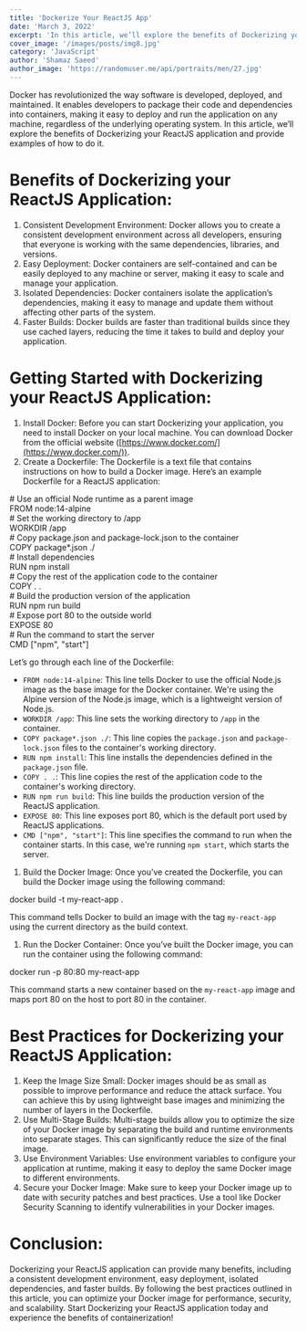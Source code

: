 ```yaml
---
title: 'Dockerize Your ReactJS App'
date: 'March 3, 2022'
excerpt: 'In this article, we’ll explore the benefits of Dockerizing your ReactJS application and provide examples of how to do it.'
cover_image: '/images/posts/img8.jpg'
category: 'JavaScript'
author: 'Shamaz Saeed'
author_image: 'https://randomuser.me/api/portraits/men/27.jpg'
---
```


Docker has revolutionized the way software is developed, deployed, and maintained. It enables developers to package their code and dependencies into containers, making it easy to deploy and run the application on any machine, regardless of the underlying operating system. In this article, we’ll explore the benefits of Dockerizing your ReactJS application and provide examples of how to do it.

# Benefits of Dockerizing your ReactJS Application:

1.  Consistent Development Environment: Docker allows you to create a consistent development environment across all developers, ensuring that everyone is working with the same dependencies, libraries, and versions.
2.  Easy Deployment: Docker containers are self-contained and can be easily deployed to any machine or server, making it easy to scale and manage your application.
3.  Isolated Dependencies: Docker containers isolate the application’s dependencies, making it easy to manage and update them without affecting other parts of the system.
4.  Faster Builds: Docker builds are faster than traditional builds since they use cached layers, reducing the time it takes to build and deploy your application.

# Getting Started with Dockerizing your ReactJS Application:

1.  Install Docker: Before you can start Dockerizing your application, you need to install Docker on your local machine. You can download Docker from the official website ([https://www.docker.com/](https://www.docker.com/)).
2.  Create a Dockerfile: The Dockerfile is a text file that contains instructions on how to build a Docker image. Here’s an example Dockerfile for a ReactJS application:

\# Use an official Node runtime as a parent image  
FROM node:14-alpine  
\# Set the working directory to /app  
WORKDIR /app  
\# Copy package.json and package-lock.json to the container  
COPY package\*.json ./  
\# Install dependencies  
RUN npm install  
\# Copy the rest of the application code to the container  
COPY . .  
\# Build the production version of the application  
RUN npm run build  
\# Expose port 80 to the outside world  
EXPOSE 80  
\# Run the command to start the server  
CMD \["npm", "start"\]

Let’s go through each line of the Dockerfile:

- `FROM node:14-alpine`: This line tells Docker to use the official Node.js image as the base image for the Docker container. We're using the Alpine version of the Node.js image, which is a lightweight version of Node.js.
- `WORKDIR /app`: This line sets the working directory to `/app` in the container.
- `COPY package*.json ./`: This line copies the `package.json` and `package-lock.json` files to the container's working directory.
- `RUN npm install`: This line installs the dependencies defined in the `package.json` file.
- `COPY . .`: This line copies the rest of the application code to the container's working directory.
- `RUN npm run build`: This line builds the production version of the ReactJS application.
- `EXPOSE 80`: This line exposes port 80, which is the default port used by ReactJS applications.
- `CMD ["npm", "start"]`: This line specifies the command to run when the container starts. In this case, we're running `npm start`, which starts the server.

1.  Build the Docker Image: Once you’ve created the Dockerfile, you can build the Docker image using the following command:

docker build -t my\-react-app .

This command tells Docker to build an image with the tag `my-react-app` using the current directory as the build context.

1.  Run the Docker Container: Once you’ve built the Docker image, you can run the container using the following command:

docker run -p 80:80 my-react-app

This command starts a new container based on the `my-react-app` image and maps port 80 on the host to port 80 in the container.

# Best Practices for Dockerizing your ReactJS Application:

1.  Keep the Image Size Small: Docker images should be as small as possible to improve performance and reduce the attack surface. You can achieve this by using lightweight base images and minimizing the number of layers in the Dockerfile.
2.  Use Multi-Stage Builds: Multi-stage builds allow you to optimize the size of your Docker image by separating the build and runtime environments into separate stages. This can significantly reduce the size of the final image.
3.  Use Environment Variables: Use environment variables to configure your application at runtime, making it easy to deploy the same Docker image to different environments.
4.  Secure your Docker Image: Make sure to keep your Docker image up to date with security patches and best practices. Use a tool like Docker Security Scanning to identify vulnerabilities in your Docker images.

# Conclusion:

Dockerizing your ReactJS application can provide many benefits, including a consistent development environment, easy deployment, isolated dependencies, and faster builds. By following the best practices outlined in this article, you can optimize your Docker image for performance, security, and scalability. Start Dockerizing your ReactJS application today and experience the benefits of containerization!
